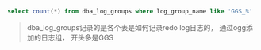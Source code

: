 ```sql
select count(*) from dba_log_groups where log_group_name like 'GGS_%'
```

> dba_log_groups记录的是各个表是如何记录redo log日志的， 通过ogg添加的日志组， 开头多是GGS